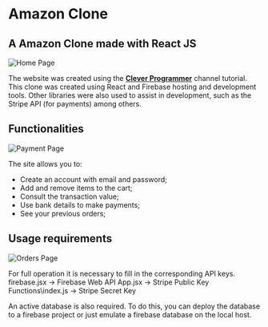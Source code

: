 # Amazon Clone

## A Amazon Clone made with React JS

![Home Page](https://i.imgur.com/4NUXUqV.png)

The website was created using the **[Clever Programmer](https://www.youtube.com/watch?v=RDV3Z1KCBvo&t=25454s)** channel tutorial.
This clone was created using React and Firebase hosting and development tools.
Other libraries were also used to assist in development, such as the Stripe API (for payments) among others.

## Functionalities

![Payment Page](https://i.imgur.com/a32vve2.png)

The site allows you to:
- Create an account with email and password;
- Add and remove items to the cart;
- Consult the transaction value;
- Use bank details to make payments;
- See your previous orders;

## Usage requirements

![Orders Page](https://i.imgur.com/qY6Zs5s.png)

For full operation it is necessary to fill in the corresponding API keys.
firebase.jsx -> Firebase Web API
App.jsx -> Stripe Public Key
Functions\index.js -> Stripe Secret Key

An active database is also required. To do this, you can deploy the database to a firebase project or just emulate a firebase database on the local host.
